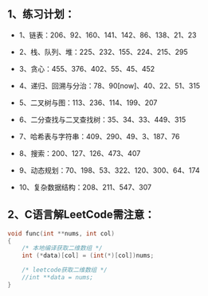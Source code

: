 ## 1、练习计划：

- 1、链表：206、92、160、141、142、86、138、21、23

- 2、栈、队列、堆：225、232、155、224、215、295

- 3、贪心：455、376、402、55、45、452

- 4、递归、回溯与分治：78、90[now]、40、22、51、315

- 5、二叉树与图：113、236、114、199、207

- 6、二分查找与二叉查找树：35、34、33、449、315

- 7、哈希表与字符串：409、290、49、3、187、76

- 8、搜索：200、127、126、473、407

- 9、动态规划：70、198、53、322、120、300、64、174

- 10、复杂数据结构：208、211、547、307

## 2、C语言解LeetCode需注意：
```c
void func(int **nums, int col)
{
	/* 本地编译获取二维数组 */
	int (*data)[col] = (int(*)[col])nums;

	/* leetcode获取二维数组 */
	//int **data = nums;
}
```
